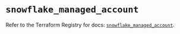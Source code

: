 # `snowflake_managed_account`

Refer to the Terraform Registry for docs: [`snowflake_managed_account`](https://registry.terraform.io/providers/snowflake-labs/snowflake/0.84.0/docs/resources/managed_account).
